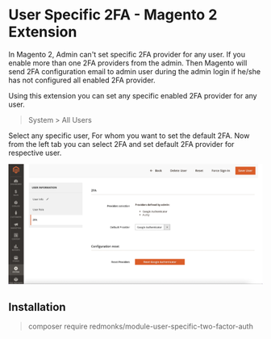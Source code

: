 # User Specific 2FA - Magento 2 Extension 

In Magento 2, Admin can't set specific 2FA provider for any user. If you enable more than one 2FA providers from the admin. Then Magento will send 2FA configuration email to admin user during the admin login if he/she has not configured all enabled 2FA provider.

Using this extension you can set any specific enabled 2FA provider for any user. 

> System > All Users  

Select any specific user, For whom you want to set the default 2FA. Now from the left tab you can select 2FA and set default 2FA provider for respective user.

![2FA Default Provider Option](https://raw.githubusercontent.com/sanchit-redmonks/repo-images/master/magento2-module-admin-user-specific-2fa/2FA-Default.png)

## Installation

> composer require redmonks/module-user-specific-two-factor-auth
